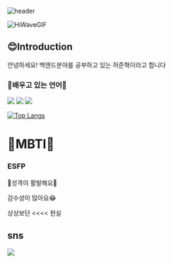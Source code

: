 
![header](https://capsule-render.vercel.app/api?type=wave&color=auto&height=300&section=header&text=junhyeok%20&fontSize=90)



![HiWaveGIF](https://github.com/junhyeok03/test13/assets/86541993/2e26a985-6e72-4618-bddb-6882c23b2add)




  

<h2>😊Introduction</h2>
  <p>안녕하세요! 백엔드분야를 공부하고 있는 허준혁이라고 합니다</p>




  <h3>📖배우고 있는 언어📖</h3>
    
  <img src="https://img.shields.io/badge/Java-007396?style=flat-square&logo=Java&logoColor=white"/>
  <img src="https://img.shields.io/badge/Python-3776AB?style=flat-square&logo=Java&logoColor=white"/>
  <img src="https://img.shields.io/badge/HTML-E34F26?style=flat-square&logo=Java&logoColor=white"/>




[![Top Langs](https://github-readme-stats.vercel.app/api/top-langs/?username=junhyeok03)](https://github.com/anuraghazra/github-readme-stats)

<h1>🎠MBTI🎠</h3>
<h3>ESFP</h3>
<p>🎡성격이 활발해요🎡</p>
<p>감수성이 많아요😂</p>
<p>상상보단 <<<< 현실</p>

<h2>sns</h2>
<a href="https://www.instagram.com/jj_unhyeok/"><img src="https://img.shields.io/badge/Instagram-E4405F?style=flat-square&logo=instagram&logoColor=white"/></a>

<project>
  <p></p>
<!---
junhyeok03/junhyeok03 is a ✨ special ✨ repository because its `README.md` (this file) appears on your GitHub profile.
You can click the Preview link to take a look at your changes.
--->
